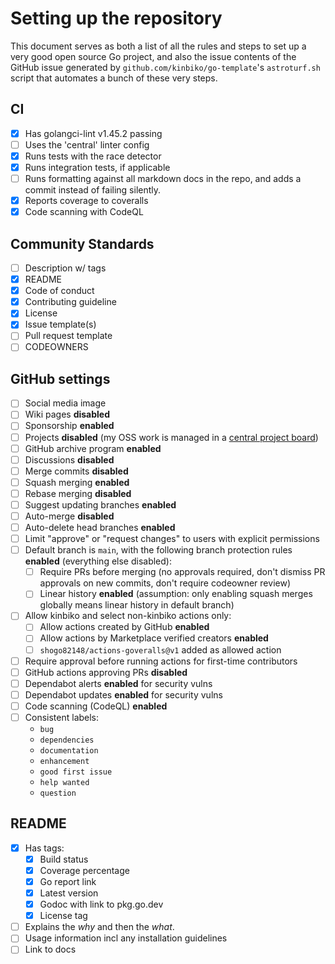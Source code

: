# Setting up the repository

This document serves as both a list of all the rules and steps to set up a very good open source Go project, and also the issue contents of the GitHub issue generated by `github.com/kinbiko/go-template`'s `astroturf.sh` script that automates a bunch of these very steps.

## CI

- [x] Has golangci-lint v1.45.2 passing
- [ ] Uses the 'central' linter config
- [x] Runs tests with the race detector
- [x] Runs integration tests, if applicable
- [ ] Runs formatting against all markdown docs in the repo, and adds a commit instead of failing silently.
- [x] Reports coverage to coveralls
- [x] Code scanning with CodeQL

## Community Standards

- [ ] Description w/ tags
- [x] README
- [x] Code of conduct
- [x] Contributing guideline
- [x] License
- [x] Issue template(s)
- [ ] Pull request template
- [ ] CODEOWNERS

## GitHub settings

- [ ] Social media image
- [ ] Wiki pages **disabled**
- [ ] Sponsorship **enabled**
- [ ] Projects **disabled** (my OSS work is managed in a [central project board](https://github.com/users/kinbiko/projects/8))
- [ ] GitHub archive program **enabled**
- [ ] Discussions **disabled**
- [ ] Merge commits **disabled**
- [ ] Squash merging **enabled**
- [ ] Rebase merging **disabled**
- [ ] Suggest updating branches **enabled**
- [ ] Auto-merge **disabled**
- [ ] Auto-delete head branches **enabled**
- [ ] Limit "approve" or "request changes" to users with explicit permissions
- [ ] Default branch is `main`, with the following branch protection rules **enabled** (everything else disabled):
  - [ ] Require PRs before merging (no approvals required, don't dismiss PR approvals on new commits, don't require codeowner review)
  - [ ] Linear history **enabled** (assumption: only enabling squash merges globally means linear history in default branch)
- [ ] Allow kinbiko and select non-kinbiko actions only:
  - [ ] Allow actions created by GitHub **enabled**
  - [ ] Allow actions by Marketplace verified creators **enabled**
  - [ ] `shogo82148/actions-goveralls@v1` added as allowed action
- [ ] Require approval before running actions for first-time contributors
- [ ] GitHub actions approving PRs **disabled**
- [ ] Dependabot alerts **enabled** for security vulns
- [ ] Dependabot updates **enabled** for security vulns
- [ ] Code scanning (CodeQL) **enabled**
- [ ] Consistent labels:
  - `bug`
  - `dependencies`
  - `documentation`
  - `enhancement`
  - `good first issue`
  - `help wanted`
  - `question`

## README

- [x] Has tags:
  - [x] Build status
  - [x] Coverage percentage
  - [x] Go report link
  - [x] Latest version
  - [x] Godoc with link to pkg.go.dev
  - [x] License tag
- [ ] Explains the _why_ and then the _what_.
- [ ] Usage information incl any installation guidelines
- [ ] Link to docs
